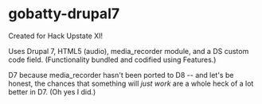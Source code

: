 # gobatty-drupal7

Created for Hack Upstate XI!

Uses Drupal 7, HTML5 (audio), media_recorder module, and a DS custom code field.  (Functionality bundled and codified using Features.)

D7 because media_recorder hasn't been ported to D8 -- and let's be honest, the chances that something will _just work_ are a whole heck of a lot better in D7.  (Oh yes I did.)
